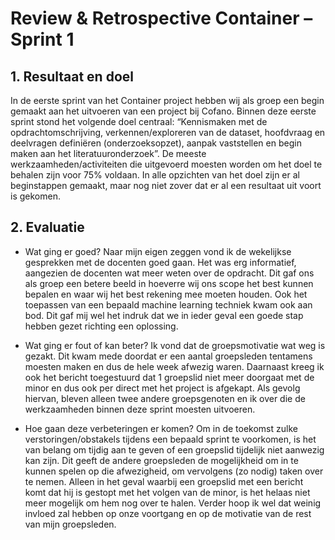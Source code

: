 # Review & Retrospective Container – Sprint 1 

## 1.	Resultaat en doel

In de eerste sprint van het Container project hebben wij als groep een begin gemaakt aan het uitvoeren van een project bij Cofano. Binnen deze eerste sprint stond het volgende doel centraal: “Kennismaken met de opdrachtomschrijving, verkennen/exploreren van de dataset, hoofdvraag en deelvragen definiëren (onderzoeksopzet), aanpak vaststellen en begin maken aan het literatuuronderzoek”. De meeste werkzaamheden/activiteiten die uitgevoerd moesten worden om het doel te behalen zijn voor 75% voldaan. In alle opzichten van het doel zijn er al beginstappen gemaakt, maar nog niet zover dat er al een resultaat uit voort is gekomen.

## 2.	Evaluatie

- Wat ging er goed?
Naar mijn eigen zeggen vond ik de wekelijkse gesprekken met de docenten goed gaan. Het was erg informatief, aangezien de docenten wat meer weten over de opdracht. Dit gaf ons als groep een betere beeld in hoeverre wij ons scope het best kunnen bepalen en waar wij het best rekening mee moeten houden. Ook het toepassen van een bepaald machine learning techniek kwam ook aan bod. Dit gaf mij wel het indruk dat we in ieder geval een goede stap hebben gezet richting een oplossing.

- Wat ging er fout of kan beter?
Ik vond dat de groepsmotivatie wat weg is gezakt. Dit kwam mede doordat er een aantal groepsleden tentamens moesten maken en dus de hele week afwezig waren. Daarnaast kreeg ik ook het bericht toegestuurd dat 1 groepslid niet meer doorgaat met de minor en dus ook per direct met het project is afgekapt. Als gevolg hiervan, bleven alleen twee andere groepsgenoten en ik over die de werkzaamheden binnen deze sprint moesten uitvoeren.

- Hoe gaan deze verbeteringen er komen?
Om in de toekomst zulke verstoringen/obstakels tijdens een bepaald sprint te voorkomen, is het van belang om tijdig aan te geven of een groepslid tijdelijk niet aanwezig kan zijn. Dit geeft de andere groepsleden de mogelijkheid om in te kunnen spelen op die afwezigheid, om vervolgens (zo nodig) taken over te nemen. Alleen in het geval waarbij een groepslid met een bericht komt dat hij is gestopt met het volgen van de minor, is het helaas niet meer mogelijk om hem nog over te halen. Verder hoop ik wel dat weinig invloed zal hebben op onze voortgang en op de motivatie van de rest van mijn groepsleden. 
